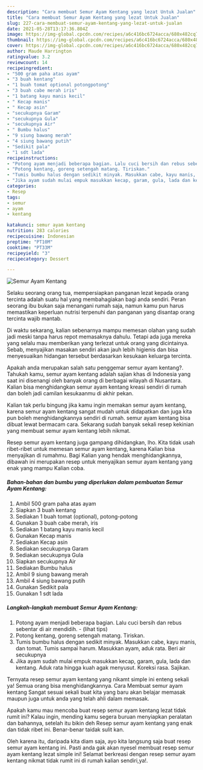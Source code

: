 ```yaml
---
description: "Cara membuat Semur Ayam Kentang yang lezat Untuk Jualan"
title: "Cara membuat Semur Ayam Kentang yang lezat Untuk Jualan"
slug: 227-cara-membuat-semur-ayam-kentang-yang-lezat-untuk-jualan
date: 2021-05-28T13:17:36.804Z
image: https://img-global.cpcdn.com/recipes/a6c416bc6724acca/680x482cq70/semur-ayam-kentang-foto-resep-utama.jpg
thumbnail: https://img-global.cpcdn.com/recipes/a6c416bc6724acca/680x482cq70/semur-ayam-kentang-foto-resep-utama.jpg
cover: https://img-global.cpcdn.com/recipes/a6c416bc6724acca/680x482cq70/semur-ayam-kentang-foto-resep-utama.jpg
author: Maude Harrington
ratingvalue: 3.2
reviewcount: 14
recipeingredient:
- "500 gram paha atas ayam"
- "3 buah kentang"
- "1 buah tomat optional potongpotong"
- "3 buah cabe merah iris"
- "1 batang kayu manis kecil"
- " Kecap manis"
- " Kecap asin"
- "secukupnya Garam"
- "secukupnya Gula"
- "secukupnya Air"
- " Bumbu halus"
- "9 siung bawang merah"
- "4 siung bawang putih"
- "Sedikit pala"
- "1 sdt lada"
recipeinstructions:
- "Potong ayam menjadi beberapa bagian. Lalu cuci bersih dan rebus sebentar di air mendidih.           (lihat tips)"
- "Potong kentang, goreng setengah matang. Tiriskan."
- "Tumis bumbu halus dengan sedikit minyak. Masukkan cabe, kayu manis, dan tomat. Tumis sampai harum. Masukkan ayam, aduk rata. Beri air secukupnya"
- "Jika ayam sudah mulai empuk masukkan kecap, garam, gula, lada dan kentang. Aduk rata hingga kuah agak menyusut. Koreksi rasa. Sajikan."
categories:
- Resep
tags:
- semur
- ayam
- kentang

katakunci: semur ayam kentang 
nutrition: 283 calories
recipecuisine: Indonesian
preptime: "PT10M"
cooktime: "PT33M"
recipeyield: "3"
recipecategory: Dessert

---
```



![Semur Ayam Kentang](https://img-global.cpcdn.com/recipes/a6c416bc6724acca/680x482cq70/semur-ayam-kentang-foto-resep-utama.jpg)

Selaku seorang orang tua, mempersiapkan panganan lezat kepada orang tercinta adalah suatu hal yang membahagiakan bagi anda sendiri. Peran seorang ibu bukan saja menangani rumah saja, namun kamu pun harus memastikan keperluan nutrisi terpenuhi dan panganan yang disantap orang tercinta wajib mantab.

Di waktu  sekarang, kalian sebenarnya mampu memesan olahan yang sudah jadi meski tanpa harus repot memasaknya dahulu. Tetapi ada juga mereka yang selalu mau memberikan yang terlezat untuk orang yang dicintainya. Sebab, menyajikan masakan sendiri akan jauh lebih higienis dan bisa menyesuaikan hidangan tersebut berdasarkan kesukaan keluarga tercinta. 



Apakah anda merupakan salah satu penggemar semur ayam kentang?. Tahukah kamu, semur ayam kentang adalah sajian khas di Indonesia yang saat ini disenangi oleh banyak orang di berbagai wilayah di Nusantara. Kalian bisa menghidangkan semur ayam kentang kreasi sendiri di rumah dan boleh jadi camilan kesukaanmu di akhir pekan.

Kalian tak perlu bingung jika kamu ingin memakan semur ayam kentang, karena semur ayam kentang sangat mudah untuk didapatkan dan juga kita pun boleh menghidangkannya sendiri di rumah. semur ayam kentang bisa dibuat lewat bermacam cara. Sekarang sudah banyak sekali resep kekinian yang membuat semur ayam kentang lebih nikmat.

Resep semur ayam kentang juga gampang dihidangkan, lho. Kita tidak usah ribet-ribet untuk memesan semur ayam kentang, karena Kalian bisa menyajikan di rumahmu. Bagi Kalian yang hendak menghidangkannya, dibawah ini merupakan resep untuk menyajikan semur ayam kentang yang enak yang mampu Kalian coba.

<!--inarticleads1-->

##### Bahan-bahan dan bumbu yang diperlukan dalam pembuatan Semur Ayam Kentang:

1. Ambil 500 gram paha atas ayam
1. Siapkan 3 buah kentang
1. Sediakan 1 buah tomat (optional), potong-potong
1. Gunakan 3 buah cabe merah, iris
1. Sediakan 1 batang kayu manis kecil
1. Gunakan  Kecap manis
1. Sediakan  Kecap asin
1. Sediakan secukupnya Garam
1. Sediakan secukupnya Gula
1. Siapkan secukupnya Air
1. Sediakan  Bumbu halus
1. Ambil 9 siung bawang merah
1. Ambil 4 siung bawang putih
1. Gunakan Sedikit pala
1. Gunakan 1 sdt lada




<!--inarticleads2-->

##### Langkah-langkah membuat Semur Ayam Kentang:

1. Potong ayam menjadi beberapa bagian. Lalu cuci bersih dan rebus sebentar di air mendidih. -           (lihat tips)
1. Potong kentang, goreng setengah matang. Tiriskan.
1. Tumis bumbu halus dengan sedikit minyak. Masukkan cabe, kayu manis, dan tomat. Tumis sampai harum. Masukkan ayam, aduk rata. Beri air secukupnya
1. Jika ayam sudah mulai empuk masukkan kecap, garam, gula, lada dan kentang. Aduk rata hingga kuah agak menyusut. Koreksi rasa. Sajikan.




Ternyata resep semur ayam kentang yang nikamt simple ini enteng sekali ya! Semua orang bisa menghidangkannya. Cara Membuat semur ayam kentang Sangat sesuai sekali buat kita yang baru akan belajar memasak maupun juga untuk anda yang telah ahli dalam memasak.

Apakah kamu mau mencoba buat resep semur ayam kentang lezat tidak rumit ini? Kalau ingin, mending kamu segera buruan menyiapkan peralatan dan bahannya, setelah itu bikin deh Resep semur ayam kentang yang enak dan tidak ribet ini. Benar-benar taidak sulit kan. 

Oleh karena itu, daripada kita diam saja, ayo kita langsung saja buat resep semur ayam kentang ini. Pasti anda gak akan nyesel membuat resep semur ayam kentang lezat simple ini! Selamat berkreasi dengan resep semur ayam kentang nikmat tidak rumit ini di rumah kalian sendiri,ya!.

